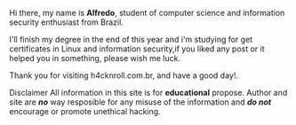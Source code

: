 
Hi there, my name is __Alfredo__, student of computer science and information security enthusiast from Brazil.  

I'll finish my degree in the end of this year and i'm studying for get certificates in Linux and information security,if you liked any post or it helped you in something, please wish me luck.  
  
  
  
  
Thank you for visiting h4cknroll.com.br, and have a good day!.  
  
   
  
  
  
  
  
Disclaimer
All information in this site is for __educational__ propose. Author and site are ___no___ way resposible for any misuse of the information and ___do not___ encourage or promote unethical hacking.
